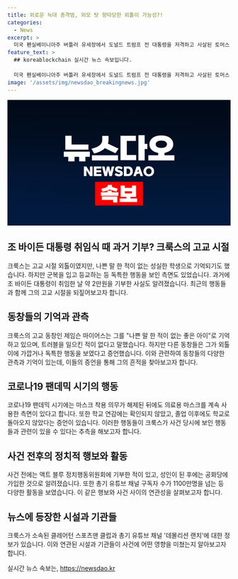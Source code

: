 ```yaml
---
title: 외로운 늑대 총격범, 외모 탓 왕따당한 외톨이 가능성?!
categories:
  - News
excerpt: >
  미국 펜실베이니아주 버틀러 유세장에서 도널드 트럼프 전 대통령을 저격하고 사살된 토머스 매슈 크룩스(21)의 고교 동창들의 평가가 엇갈리고 있다. 일부는 그를 친절하고 착한 아이로 기억하지만, 다른 이들은 독특한 행동과 외로운 모습을 기억한다. 이에 더해, 그의 과거 행적과 군복 착용 등이 자생적 테러리스트나 외로운 늑대(Lone Wolf)의 범죄 가능성을 제기하고 있다. 피츠버그 지역 언론과 동창들의 증언에 따르면, 그는 외로운 경향이 있었고 괴롭힘을 당하기도 했다. 이에 더불어, 그의 정치적 성향 변화와 총기 유튜브 채널 등의 활동도 주목을 끌고 있다.
feature_text: >
  ## koreablockchain 실시간 뉴스 속보입니다.

  미국 펜실베이니아주 버틀러 유세장에서 도널드 트럼프 전 대통령을 저격하고 사살된 토머스 매슈 크룩스(21)의 고교 동창들의 평가가 엇갈리고 있다. 일부는 그를 친절하고 착한 아이로 기억하지만, 다른 이들은 독특한 행동과 외로운 모습을 기억한다. 이에 더해, 그의 과거 행적과 군복 착용 등이 자생적 테러리스트나 외로운 늑대(Lone Wolf)의 범죄 가능성을 제기하고 있다. 피츠버그 지역 언론과 동창들의 증언에 따르면, 그는 외로운 경향이 있었고 괴롭힘을 당하기도 했다. 이에 더불어, 그의 정치적 성향 변화와 총기 유튜브 채널 등의 활동도 주목을 끌고 있다.
image: '/assets/img/newsdao_breakingnews.jpg'
---
```


<p><img src="/assets/img/newsdao_breakingnews.jpg" alt="koreablockchain 속보" /></p>

<h2 data-ke-size="size26">조 바이든 대통령 취임식 때 과거 기부? 크룩스의 고교 시절</h2>

<p>크룩스는 고교 시절 외톨이였지만, 나쁜 말 한 적이 없는 성실한 학생으로 기억되기도 했습니다. 하지만 군복을 입고 등교하는 등 독특한 행동을 보인 측면도 있었습니다. 과거에 조 바이든 대통령이 취임한 날 약 2만원을 기부한 사실도 알려졌습니다. 최근의 행동들과 함께 그의 고교 시절을 되짚어보고자 합니다. </p>

<p data-ke-size="size16"> </p>

<h2 data-ke-size="size26">동창들의 기억과 관측</h2>

<p>크룩스의 고교 동창인 제임슨 마이어스는 그를 "나쁜 말 한 적이 없는 좋은 아이"로 기억하고 있으며, 트러블을 일으킨 적이 없다고 말했습니다. 하지만 다른 동창들은 그가 외톨이에 가깝거나 독특한 행동을 보였다고 증언했습니다. 이와 관련하여 동창들의 다양한 관측과 기억이 있는데, 이들의 증언을 통해 그의 흔적을 찾아보고자 합니다.</p>

<p data-ke-size="size16"> </p>

<h2 data-ke-size="size26">코로나19 팬데믹 시기의 행동</h2>

<p>코로나19 팬데믹 시기에는 마스크 착용 의무가 해제된 뒤에도 의료용 마스크를 계속 사용한 측면이 있다고 합니다. 또한 학교 연감에는 확인되지 않았고, 졸업 이후에도 학교로 돌아오지 않았다는 증언이 있습니다. 이러한 행동들이 크룩스가 사건 당시에 보인 행동들과 관련이 있을 수 있다는 추측을 해보고자 합니다.</p>

<p data-ke-size="size16"> </p>

<h2 data-ke-size="size26">사건 전후의 정치적 행보와 활동</h2>

<p>사건 전에는 액트 블루 정치행동위원회에 기부한 적이 있고, 성인이 된 후에는 공화당에 가입한 것으로 알려졌습니다. 또한 총기 유튜브 채널 구독자 수가 1100만명을 넘는 등 다양한 활동을 보였습니다. 이 같은 행보와 사건 사이의 연관성을 살펴보고자 합니다.</p>

<p data-ke-size="size16"> </p>

<h2 data-ke-size="size26">뉴스에 등장한 시설과 기관들</h2>

<p>크룩스가 소속된 클레어턴 스포츠맨 클럽과 총기 유튜브 채널 '데몰리션 랜치'에 대한 정보가 있습니다. 이와 연관된 시설과 기관들이 사건에 어떤 영향을 미쳤는지 알아보고자 합니다.</p>

<p data-ke-size="size16"> </p>
실시간 뉴스 속보는, <a href="https://newsdao.kr" rel="dofollow">https://newsdao.kr</a>


